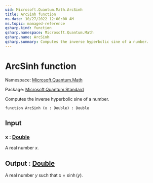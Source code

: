 ```yaml
---
uid: Microsoft.Quantum.Math.ArcSinh
title: ArcSinh function
ms.date: 10/27/2022 12:00:00 AM
ms.topic: managed-reference
qsharp.kind: function
qsharp.namespace: Microsoft.Quantum.Math
qsharp.name: ArcSinh
qsharp.summary: Computes the inverse hyperbolic sine of a number.
---
```


# ArcSinh function

Namespace: [Microsoft.Quantum.Math](xref:Microsoft.Quantum.Math)

Package: [Microsoft.Quantum.Standard](https://nuget.org/packages/Microsoft.Quantum.Standard)


Computes the inverse hyperbolic sine of a number.

```qsharp
function ArcSinh (x : Double) : Double
```


## Input

### x : [Double](xref:microsoft.quantum.qsharp.valueliterals#double-literals)

A real number $x$.



## Output : [Double](xref:microsoft.quantum.qsharp.valueliterals#double-literals)

A real number $y$ such that $x = \operatorname{sinh}(y)$.